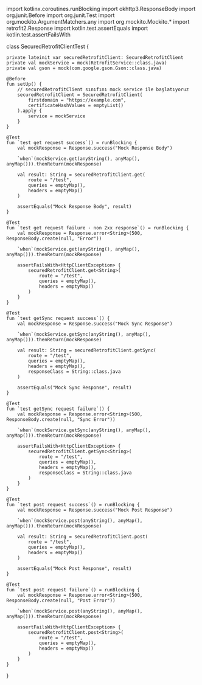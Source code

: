import kotlinx.coroutines.runBlocking
import okhttp3.ResponseBody
import org.junit.Before
import org.junit.Test
import org.mockito.ArgumentMatchers.any
import org.mockito.Mockito.*
import retrofit2.Response
import kotlin.test.assertEquals
import kotlin.test.assertFailsWith

class SecuredRetrofitClientTest {

    private lateinit var securedRetrofitClient: SecuredRetrofitClient
    private val mockService = mock(RetrofitService::class.java)
    private val gson = mock(com.google.gson.Gson::class.java)

    @Before
    fun setUp() {
        // securedRetrofitClient sınıfını mock service ile başlatıyoruz
        securedRetrofitClient = SecuredRetrofitClient(
            firstdomain = "https://example.com",
            certificateHashValues = emptyList()
        ).apply {
            service = mockService
        }
    }

    @Test
    fun `test get request success`() = runBlocking {
        val mockResponse = Response.success("Mock Response Body")

        `when`(mockService.get(anyString(), anyMap(), anyMap())).thenReturn(mockResponse)

        val result: String = securedRetrofitClient.get(
            route = "/test",
            queries = emptyMap(),
            headers = emptyMap()
        )

        assertEquals("Mock Response Body", result)
    }

    @Test
    fun `test get request failure - non 2xx response`() = runBlocking {
        val mockResponse = Response.error<String>(500, ResponseBody.create(null, "Error"))

        `when`(mockService.get(anyString(), anyMap(), anyMap())).thenReturn(mockResponse)

        assertFailsWith<HttpClientException> {
            securedRetrofitClient.get<String>(
                route = "/test",
                queries = emptyMap(),
                headers = emptyMap()
            )
        }
    }

    @Test
    fun `test getSync request success`() {
        val mockResponse = Response.success("Mock Sync Response")

        `when`(mockService.getSync(anyString(), anyMap(), anyMap())).thenReturn(mockResponse)

        val result: String = securedRetrofitClient.getSync(
            route = "/test",
            queries = emptyMap(),
            headers = emptyMap(),
            responseClass = String::class.java
        )

        assertEquals("Mock Sync Response", result)
    }

    @Test
    fun `test getSync request failure`() {
        val mockResponse = Response.error<String>(500, ResponseBody.create(null, "Sync Error"))

        `when`(mockService.getSync(anyString(), anyMap(), anyMap())).thenReturn(mockResponse)

        assertFailsWith<HttpClientException> {
            securedRetrofitClient.getSync<String>(
                route = "/test",
                queries = emptyMap(),
                headers = emptyMap(),
                responseClass = String::class.java
            )
        }
    }

    @Test
    fun `test post request success`() = runBlocking {
        val mockResponse = Response.success("Mock Post Response")

        `when`(mockService.post(anyString(), anyMap(), anyMap())).thenReturn(mockResponse)

        val result: String = securedRetrofitClient.post(
            route = "/test",
            queries = emptyMap(),
            headers = emptyMap()
        )

        assertEquals("Mock Post Response", result)
    }

    @Test
    fun `test post request failure`() = runBlocking {
        val mockResponse = Response.error<String>(500, ResponseBody.create(null, "Post Error"))

        `when`(mockService.post(anyString(), anyMap(), anyMap())).thenReturn(mockResponse)

        assertFailsWith<HttpClientException> {
            securedRetrofitClient.post<String>(
                route = "/test",
                queries = emptyMap(),
                headers = emptyMap()
            )
        }
    }
}
